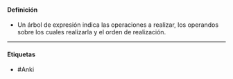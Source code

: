 #### Definición
- Un árbol de expresión indica las operaciones a realizar, los operandos sobre los cuales realizarla y el orden de realización.
***
#### Etiquetas
- #Anki 